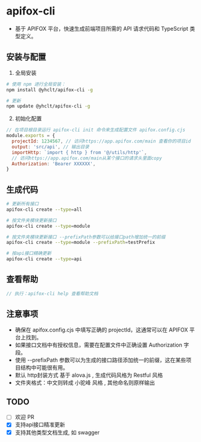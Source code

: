 # apifox-cli

- 基于 APIFOX 平台，快速生成前端项目所需的 API 请求代码和 TypeScript 类型定义。

## 安装与配置

1.  全局安装

```bash
# 使用 npm 进行全局安装：
npm install @yhclt/apifox-cli -g

# 更新
npm update @yhclt/apifox-cli -g

```

2.  初始化配置

```javascript
// 在项目根目录运行 apifox-cli init 命令来生成配置文件 apifox.config.cjs
module.exports = {
  projectId: 1234567, // 访问https://app.apifox.com/main 查看你的项目id
  output: 'src/api', // 输出目录
  importHttp: `import { http } from '@/utils/http'`,
  // 访问https://app.apifox.com/main从某个接口的请求头里面copy
  Authorization: 'Bearer XXXXXX',
}
```

## 生成代码

```bash
# 更新所有接口
apifox-cli create --type=all

# 按文件夹模块更新接口
apifox-cli create --type=module

# 按文件夹模块更新接口 --prefixPath参数可以给接口path增加统一的前缀
apifox-cli create --type=module --prefixPath=testPrefix

# 按api接口精确更新
apifox-cli create --type=api
```

## 查看帮助

```javascript
// 执行：apifox-cli help 查看帮助文档
```

<a name="MJeSI"></a>

## 注意事项

- 确保在 apifox.config.cjs 中填写正确的 projectId，这通常可以在 APIFOX 平台上找到。
- 如果接口文档中有授权信息，需要在配置文件中正确设置 Authorization 字段。
- 使用 --prefixPath 参数可以为生成的接口路径添加统一的前缀，这在某些项目结构中可能很有用。
- 默认 http封装方式 基于 alova.js , 生成代码风格为 Restful 风格
- 文件夹格式：中文则转成 小驼峰 风格 , 其他命名则原样输出

## TODO

- [ ] 欢迎 PR
- [x] 支持api接口精准更新
- [x] 支持其他类型文档生成, 如 swagger
